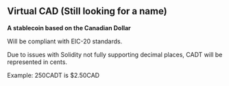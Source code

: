 ## Virtual CAD (Still looking for a name)

**A stablecoin based on the Canadian Dollar**

Will be compliant with EIC-20 standards.

Due to issues with Solidity not fully supporting decimal places, CADT will be represented in cents.

Example: 250CADT is $2.50CAD

